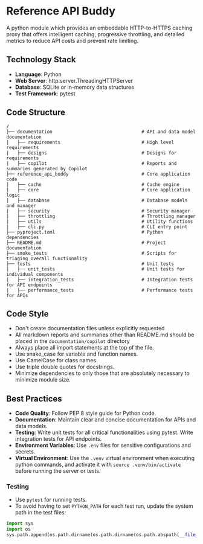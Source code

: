 # Reference API Buddy

A python module which provides an embeddable HTTP-to-HTTPS caching proxy that offers intelligent caching, progressive throttling, and detailed metrics to reduce API costs and prevent rate limiting.

## Technology Stack

- **Language**: Python
- **Web Server**: http.server.ThreadingHTTPServer
- **Database**: SQLite or in-memory data structures
- **Test Framework**: pytest

## Code Structure

```text
/
├── documentation                                 # API and data model documentation
|   ├── requirements                              # High level requirements
|   ├── designs                                   # Designs for requirements
|   ├── copilot                                   # Reports and summaries generated by Copilot
├── reference_api_buddy                           # Core application code
|   ├── cache                                     # Cache engine
|   ├── core                                      # Core application logic
|   ├── database                                  # Database models and manager
|   ├── security                                  # Security manager
|   ├── throttling                                # Throttling manager
|   ├── utils                                     # Utility functions
|   ├── cli.py                                    # CLI entry point
├── pyproject.toml                                # Python dependencies
├── README.md                                     # Project documentation
├── smoke_tests                                   # Scripts for triaging overall functionality
├── tests                                         # Unit tests
|   ├── unit_tests                                # Unit tests for individual components
|   ├── integration_tests                         # Integration tests for API endpoints
|   ├── performance_tests                         # Performance tests for APIs
```

## Code Style
- Don't create documentation files unless explicitly requested
- All markdown reports and summaries other than README.md should be placed in the `documentation/copilot` directory
- Always place all import statements at the top of the file.
- Use snake_case for variable and function names.
- Use CamelCase for class names.
- Use triple double quotes for docstrings.
- Minimize dependencies to only those that are absolutely necessary to minimize module size.

## Best Practices
- **Code Quality**: Follow PEP 8 style guide for Python code.
- **Documentation**: Maintain clear and concise documentation for APIs and data models.
- **Testing**: Write unit tests for all critical functionalities using pytest. Write integration tests for API endpoints.
- **Environment Variables**: Use `.env` files for sensitive configurations and secrets.
- **Virtual Environment**: Use the `.venv` virtual environment when executing python commands, and activate it with `source .venv/bin/activate` before running the server or tests.

### Testing
- Use `pytest` for running tests.
- To avoid having to set `PYTHON_PATH` for each test run, update the system path in the test files:
```python
import sys
import os
sys.path.append(os.path.dirname(os.path.dirname(os.path.abspath(__file__))))
```